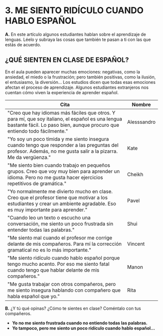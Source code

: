 
# 3. ME SIENTO RIDÍCULO CUANDO HABLO ESPAÑOL
**A.** En este artículo algunos estudiantes hablan sobre el aprendizaje de lenguas. Léelo y subraya las cosas que también te pasan a ti con las que estás de acuerdo.

## ¿QUÉ SIENTEN EN CLASE DE ESPAÑOL?

En el aula pueden aparecer muchas emociones: negativas, como la ansiedad, el miedo o la frustración; pero también positivas, como la ilusión, el entusiasmo, la diversión... Los estudios dicen que todas esas emociones afectan el proceso de aprendizaje. Algunos estudiantes extranjeros nos cuentan cómo viven la experiencia de aprender español.

| **Cita**                                                                                                 | **Nombre**  |
|----------------------------------------------------------------------------------------------------------|-------------|
| "Creo que hay idiomas más fáciles que otros. Y para mí, que soy italiano, el español es una lengua bastante fácil. Lo paso bien, aunque procuro que entiendo todo fácilmente." | Alesssandro |
| "Yo soy un poco tímida y me siento insegura cuando tengo que responder a las preguntas del profesor. Además, no me gusta salir a la pizarra. Me da vergüenza."                   | Kate        |
| "Me siento bien cuando trabajo en pequeños grupos. Creo que voy muy bien para aprender un idioma. Pero no me gusta hacer ejercicios repetitivos de gramática."                  | Cheikh      |
| "Yo normalmente me divierto mucho en clase. Creo que el profesor tiene que motivar a los estudiantes y crear un ambiente agradable. Eso es muy importante para aprender."          | Pavel       |
| "Cuando leo un texto o escucho una conversación, me siento un poco frustrada sin entender todas las palabras."                                                                 | Shui        |
| "Me siento mal cuando el profesor me corrige delante de mis compañeros. Para mí la corrección gramatical no es lo más importante."                                        | Vincent     |
| "Me siento ridículo cuando hablo español porque tengo mucho acento. Por eso me siento fatal cuando tengo que hablar delante de mis compañeros."                            | Manon       |
| "Me gusta trabajar con otros compañeros, pero me siento insegura hablando con compañero que habla español que yo."                                                            | Rita        |

**B.** ¿Y tú qué opinas? ¿Cómo te sientes en clase? Coméntalo con tus compañeros.
- **Yo no me siento frustrada cuando no entiendo todas las palabras.**
- **Yo tampoco, pero me siento un poco ridículo cuando hablo español...**
